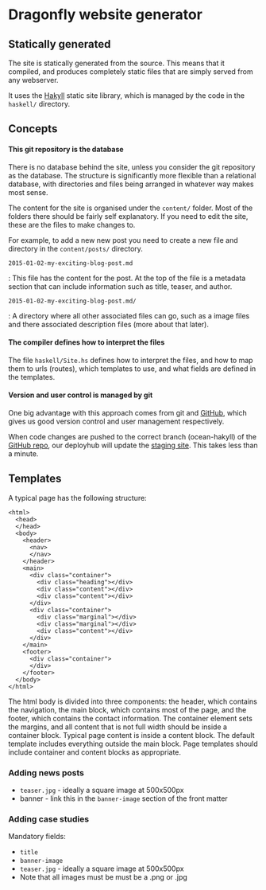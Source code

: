 # Dragonfly website generator

## Statically generated

The site is statically generated from the source. This means that it compiled,
and produces completely static files that are simply served from any webserver. 

It uses the [Hakyll](http://jaspervdj.be/hakyll/index.html) static site library,
which is managed by the code in the `haskell/` directory. 

## Concepts

#### This git repository is the database

There is no database behind the site, unless you consider the git repository as
the database. The structure is significantly more flexible than a relational
database, with directories and files being arranged in whatever way makes most
sense.

The content for the site is organised under the `content/` folder. Most of the
folders there should be fairly self explanatory. If you need to edit the site,
these are the files to make changes to. 

For example, to add a new new post you need to create a new file and directory
in the `content/posts/` directory.

`2015-01-02-my-exciting-blog-post.md`

:   This file has the content for the post. At the top of the file is a metadata
    section that can include information such as title, teaser, and author.

`2015-01-02-my-exciting-blog-post.md/`

:   A directory where all other associated files can go, such as a image files
    and there associated description files (more about that later).



#### The compiler defines how to interpret the files

The file `haskell/Site.hs` defines how to interpret the files, and how to map
them to urls (routes), which templates to use, and what fields are defined
in the templates.

#### Version and user control is managed by git

One big advantage with this approach comes from git and
[GitHub](https://www.github.com/dragonfly-science), which gives us good version
control and user management respectively.

When code changes are pushed to the correct branch (ocean-hakyll) of the  
[GitHub repo](https://www.github.com/dragonfly-science/website), our
deployhub will update the [staging site](https://www-staging.dragonfly.co.nz).
This takes less than a minute. 


## Templates

A typical page has the following structure:
```
<html>
  <head>
  </head>
  <body>
    <header>
      <nav>
      </nav>
    </header>
    <main>
      <div class="container">
        <div class="heading"></div>
        <div class="content"></div>
        <div class="content"></div>
      </div>
      <div class="container">
        <div class="marginal"></div>
        <div class="marginal"></div>
        <div class="content"></div>
      </div>
    </main>
    <footer>
      <div class="container">
      </div>
    </footer>
  </body>
</html>
```

The html body is divided into three components: the header, which contains the
navigation, the main block, which contains most of the page, and the footer,
which contains the contact information. The container element sets the margins, and all
content that is not full width should be inside a container block. Typical page
content is inside a content block. The default template includes everything outside
the main block. Page templates should include container and content blocks as appropriate.

### Adding news posts

- `teaser.jpg` - ideally a square image at 500x500px
- banner - link this in the `banner-image` section of the front matter

### Adding case studies

Mandatory fields:
- `title`
- `banner-image`
- `teaser.jpg` - ideally a square image at 500x500px
- Note that all images must be must be a .png or .jpg
